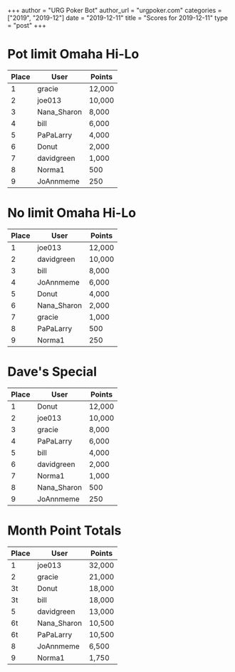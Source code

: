 +++
author = "URG Poker Bot"
author_url = "urgpoker.com"
categories = ["2019", "2019-12"]
date = "2019-12-11"
title = "Scores for 2019-12-11"
type = "post"
+++
# Pot limit Omaha Hi-Lo

| Place | User | Points |
|-------|------|--------|
| 1 | gracie | 12,000 |
| 2 | joe013 | 10,000 |
| 3 | Nana_Sharon | 8,000 |
| 4 | bill | 6,000 |
| 5 | PaPaLarry | 4,000 |
| 6 | Donut | 2,000 |
| 7 | davidgreen | 1,000 |
| 8 | Norma1 | 500 |
| 9 | JoAnnmeme | 250 |

# No limit Omaha Hi-Lo

| Place | User | Points |
|-------|------|--------|
| 1 | joe013 | 12,000 |
| 2 | davidgreen | 10,000 |
| 3 | bill | 8,000 |
| 4 | JoAnnmeme | 6,000 |
| 5 | Donut | 4,000 |
| 6 | Nana_Sharon | 2,000 |
| 7 | gracie | 1,000 |
| 8 | PaPaLarry | 500 |
| 9 | Norma1 | 250 |

# Dave's Special

| Place | User | Points |
|-------|------|--------|
| 1 | Donut | 12,000 |
| 2 | joe013 | 10,000 |
| 3 | gracie | 8,000 |
| 4 | PaPaLarry | 6,000 |
| 5 | bill | 4,000 |
| 6 | davidgreen | 2,000 |
| 7 | Norma1 | 1,000 |
| 8 | Nana_Sharon | 500 |
| 9 | JoAnnmeme | 250 |

# Month Point Totals

| Place | User | Points |
|-------|------|--------|
| 1 | joe013 | 32,000 |
| 2 | gracie | 21,000 |
| 3t | Donut | 18,000 |
| 3t | bill | 18,000 |
| 5 | davidgreen | 13,000 |
| 6t | Nana_Sharon | 10,500 |
| 6t | PaPaLarry | 10,500 |
| 8 | JoAnnmeme | 6,500 |
| 9 | Norma1 | 1,750 |
